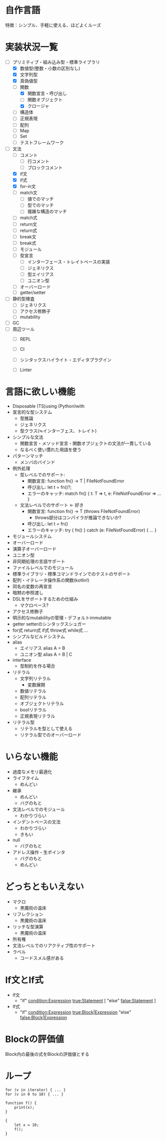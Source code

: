 # 自作言語

特徴：シンプル、手軽に使える、ほどよくルーズ

# 実装状況一覧

- [ ] プリミティブ・組み込み型・標準ライブラリ
  - [x] 数値型(整数・小数の区別なし)
  - [x] 文字列型
  - [x] 真偽値型
  - [ ] 関数
    - [x] 関数宣言・呼び出し
    - [ ] 関数オブジェクト
    - [x] クロージャ
  - [ ] 構造体
  - [ ] 正規表現
  - [ ] 配列
  - [ ] Map
  - [ ] Set
  - [ ] テストフレームワーク
- [ ] 文法
  - [ ] コメント
    - [ ] 行コメント
    - [ ] ブロックコメント
  - [x] if文
  - [x] if式
  - [x] for-in文
  - [ ] match文
    - [ ] 値でのマッチ
    - [ ] 型でのマッチ
    - [ ] 複雑な構造のマッチ
  - [ ] match式
  - [ ] return文
  - [ ] return式
  - [ ] break文
  - [ ] break式
  - [ ] モジュール
  - [ ] 型宣言
    - [ ] インターフェース・トレイトベースの実装
    - [ ] ジェネリクス
    - [ ] 型エイリアス
    - [ ] ユニオン型
  - [ ] オーバーロード
  - [ ] getter/setter
- [ ] 静的型検査
  - [ ] ジェネリクス
  - [ ] アクセス修飾子
  - [ ] mutability
- [ ] GC
- [ ] 周辺ツール
  - [ ] REPL
  - [ ] CI
  - [ ] シンタックスハイライト・エディタプラグイン
  - [ ] Linter

  
# 言語に欲しい機能

- Disposable (TS)using (Python)with
- 宣言的な型システム
    - 型推論
    - ジェネリクス
    - 型クラス(≒インターフェス、トレイト)
- シンプルな文法
    - 関数宣言・メソッド宣言・関数オブジェクトの文法が一貫している
    - なるべく使い慣れた用語を使う
- パターンマッチ
    - メンバのバインド
- 例外処理
    - 型レベルでのサポート: 
        - 関数宣言: function fn() -> T | FileNotFoundError
        - 呼び出し: let t = fn()?;
        - エラーのキャッチ: match fn() { t: T => t, e: FileNotFoundError => ... }
    - 文法レベルでのサポート <- 好き
        - 関数宣言: function fn() -> T (throws FileNotFoundError)
            - throws部分はコンパイラが推論できないか?
        - 呼び出し: let t = fn()
        - エラーのキャッチ: try { fn() } catch (e: FileNotFoundError) { ... }
- モジュールシステム
- オーバーロード
- 演算子オーバーロード
- ユニオン型
- 非同期処理の言語サポート
- ファイルレベルでのモジュール
- 標準ライブラリ・標準コマンドラインでのテストのサポート
- 配列・イテレータ操作系の関数(kotlin!)
- 同名の変数の再宣言
- 暗黙の参照渡し
- DSLをサポートするための仕組み
    - マクロベース?
- アクセス修飾子
- 明示的なmutabilityの管理・デフォルトimmutable
- getter setterのシンタックスシュガー
- for式 return式 if式 throw式 while式 ...
- シンプルなビルドシステム
- alias 
    - エイリアス alias A = B
    - ユニオン型 alias A = B | C
- interface
    - 型制約を作る場合
- リテラル
    - 文字列リテラル
        - 変数展開
    - 数値リテラル
    - 配列リテラル
    - オブジェクトリテラル
    - boolリテラル
    - 正規表現リテラル
- リテラル型
    - リテラルを型として使える
    - リテラル型でのオーバーロード


# いらない機能
- 過度なメモリ最適化
- ライフタイム
    - めんどい
- 継承
    - めんどい
    - バグのもと
- 文法レベルでのモジュール
    - わかりづらい
- インデントベースの文法
    - わかりづらい
    - きもい
- null
    - バグのもと
- アドレス操作・生ポインタ
    - バグのもと
    - めんどい


# どっちともいえない
- マクロ
    - 黒魔術の温床
- リフレクション
    - 黒魔術の温床
- リッチな型演算
    - 黒魔術の温床
- 所有権
- 文法レベルでのリアクティブ性のサポート
- ラベル
    - コードスメル感がある


# If文とIf式

- If文
    - "if" <condition:Expression> <true:Statement> [ "else" <false:Statement> ] 
- If式
    - "if" <condition:Expression> <true:Block|Expression> "else" <false:Block|Expression>
    
# Blockの評価値

Block内の最後の式をBlockの評価値とする

# ループ

```text
for (v in iterator) { ... }
for (v in 0 to 10) { ... }

function f() {
    print(x);
}

{
    let x = 10;
    f(); 
}
```

